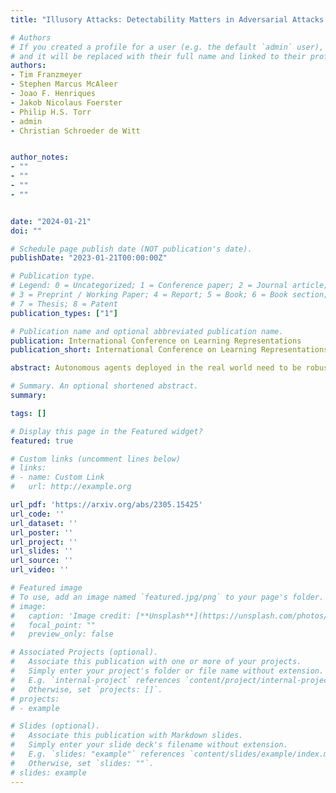 ```yaml
---
title: "Illusory Attacks: Detectability Matters in Adversarial Attacks on Sequential Decision-Makers"

# Authors
# If you created a profile for a user (e.g. the default `admin` user), write the username (folder name) here 
# and it will be replaced with their full name and linked to their profile.
authors:
- Tim Franzmeyer 
- Stephen Marcus McAleer
- Joao F. Henriques
- Jakob Nicolaus Foerster
- Philip H.S. Torr
- admin
- Christian Schroeder de Witt


author_notes:
- ""
- ""
- ""
- ""


date: "2024-01-21"
doi: ""

# Schedule page publish date (NOT publication's date).
publishDate: "2023-01-21T00:00:00Z"

# Publication type.
# Legend: 0 = Uncategorized; 1 = Conference paper; 2 = Journal article;
# 3 = Preprint / Working Paper; 4 = Report; 5 = Book; 6 = Book section;
# 7 = Thesis; 8 = Patent
publication_types: ["1"]

# Publication name and optional abbreviated publication name.
publication: International Conference on Learning Representations
publication_short: International Conference on Learning Representations (**ICLR24**) [<span style="color:red">Spotlight</span>]

abstract: Autonomous agents deployed in the real world need to be robust against adversarial attacks on sensory inputs. Robustifying agent policies requires anticipating the strongest attacks possible. We demonstrate that existing observation-space attacks on reinforcement learning agents have a common weakness; while effective, their lack of information-theoretic detectability constraints makes them detectable using automated means or human inspection. Detectability is undesirable to adversaries as it may trigger security escalations. We introduce illusory attacks, a novel form of adversarial attack on sequential decision-makers that is both effective and of bounded statistical detectability. We propose a novel dual ascent algorithm to learn such attacks end-to-end. Compared to existing attacks, we empirically find illusory attacks to be significantly harder to detect with automated methods, and a small study with human subjects suggests they are similarly harder to detect for humans. Our findings suggest the need for better anomaly detectors, as well as effective hardware and system-level defenses.

# Summary. An optional shortened abstract.
summary: 

tags: []

# Display this page in the Featured widget?
featured: true

# Custom links (uncomment lines below)
# links:
# - name: Custom Link
#   url: http://example.org

url_pdf: 'https://arxiv.org/abs/2305.15425'
url_code: ''
url_dataset: ''
url_poster: ''
url_project: ''
url_slides: ''
url_source: ''
url_video: ''

# Featured image
# To use, add an image named `featured.jpg/png` to your page's folder. 
# image:
#   caption: 'Image credit: [**Unsplash**](https://unsplash.com/photos/pLCdAaMFLTE)'
#   focal_point: ""
#   preview_only: false

# Associated Projects (optional).
#   Associate this publication with one or more of your projects.
#   Simply enter your project's folder or file name without extension.
#   E.g. `internal-project` references `content/project/internal-project/index.md`.
#   Otherwise, set `projects: []`.
# projects:
# - example

# Slides (optional).
#   Associate this publication with Markdown slides.
#   Simply enter your slide deck's filename without extension.
#   E.g. `slides: "example"` references `content/slides/example/index.md`.
#   Otherwise, set `slides: ""`.
# slides: example
---
```

<!-- 
{{% callout note %}}
Click the *Cite* button above to demo the feature to enable visitors to import publication metadata into their reference management software.
{{% /callout %}}

{{% callout note %}}
Create your slides in Markdown - click the *Slides* button to check out the example.
{{% /callout %}}

Supplementary material can be found [here](https://drive.google.com/file/d/17tGxceooVTT0JFkBsQjsh3h529U7yI1v/view?usp=sharing). -->
